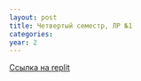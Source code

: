 ```yaml
---
layout: post
title: Четвертый семестр, ЛР №1
categories: 
year: 2
---
```


[Ссылка на replit](https://replit.com/@sergey290601/lr-1?v=1)
